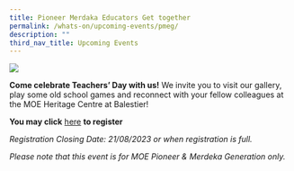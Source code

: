 ```yaml
---
title: Pioneer Merdaka Educators Get together
permalink: /whats-on/upcoming-events/pmeg/
description: ""
third_nav_title: Upcoming Events
---
```

![](/images/For%20Publicity/pmeg%20(high%20res)%20(1000%20×%201500%20px).png)

**Come celebrate Teachers’ Day with us!**
We invite you to visit our gallery, play some old school games and reconnect with your fellow colleagues at the MOE Heritage Centre at Balestier!

**You may click** [here](https://go.gov.sg/pmeg) **to register**

_Registration Closing Date: 
21/08/2023 or when registration is full._

_Please note that this event is for MOE Pioneer & Merdeka Generation only._